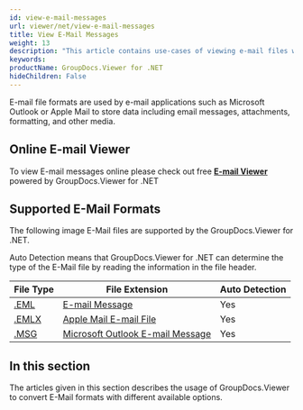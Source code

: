 ```yaml
---
id: view-e-mail-messages
url: viewer/net/view-e-mail-messages
title: View E-Mail Messages
weight: 13
description: "This article contains use-cases of viewing e-mail files with GroupDocs.Viewer within your .NET applications."
keywords: 
productName: GroupDocs.Viewer for .NET
hideChildren: False
---
```

E-mail file formats are used by e-mail applications such as Microsoft Outlook or Apple Mail to store data including email messages, attachments, formatting, and other media.

## Online E-mail Viewer

To view E-mail messages online please check out free **[E-mail Viewer](https://products.groupdocs.app/viewer/email)** powered by GroupDocs.Viewer for .NET

## Supported E-Mail Formats

The following image E-Mail files are supported by the GroupDocs.Viewer for .NET.

Auto Detection means that GroupDocs.Viewer for .NET can determine the type of the E-Mail file by reading the information in the file header.

| File Type | File Extension | Auto Detection |
| --- | --- | --- |
| [.EML](https://wiki.fileformat.com/email/eml) | [E-mail Message](https://wiki.fileformat.com/email/eml) | Yes |
| [.EMLX](https://wiki.fileformat.com/email/emlx) | [Apple Mail E-mail File](https://wiki.fileformat.com/email/emlx) | Yes |
| [.MSG](https://wiki.fileformat.com/email/msg) | [Microsoft Outlook E-mail Message](https://wiki.fileformat.com/email/msg) | Yes |

## In this section

The articles given in this section describes the usage of GroupDocs.Viewer to convert E-Mail formats with different available options.

